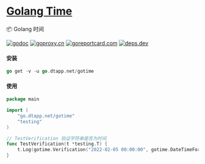 <h1>
<a href="https://www.dtapp.net/">Golang Time</a>
</h1>

📦 Golang 时间

[comment]: <> (go)
[![godoc](https://pkg.go.dev/badge/go.dtapp.net/gotime?status.svg)](https://pkg.go.dev/go.dtapp.net/gotime)
[![goproxy.cn](https://goproxy.cn/stats/go.dtapp.net/gotime/badges/download-count.svg)](https://goproxy.cn/stats/go.dtapp.net/gotime)
[![goreportcard.com](https://goreportcard.com/badge/go.dtapp.net/gotime)](https://goreportcard.com/report/go.dtapp.net/gotime)
[![deps.dev](https://img.shields.io/badge/deps-go-red.svg)](https://deps.dev/go/go.dtapp.net%2Fgotime)

#### 安装

```go
go get -v -u go.dtapp.net/gotime
```

#### 使用

```go
package main

import (
	"go.dtapp.net/gotime"
	"testing"
)

// TestVerification 验证字符串是否为时间
func TestVerification(t *testing.T) {
	t.Log(gotime.Verification("2022-02-05 00:00:00", gotime.DateTimeFormat))
}
```